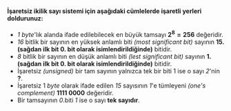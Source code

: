 #### İşaretsiz ikilik sayı sistemi için aşağıdaki cümlelerde işaretli yerleri doldurunuz:

- _1 byte_'lık alanda ifade edilebilecek en büyük tamsayı **$2^{8} = 256$** değeridir.
- _16_ bitlik bir sayının en yüksek anlamlı biti _(most significant bit)_ sayının **15. (sağdan ilk bit 0. bit olarak isimlendirildiğinde)** bitidir.
- _8_ bitlik bir sayının en düşük anlamlı biti _(lest significant bit)_ sayının **1. (sağdan ilk bit 0. bit olarak isimlendirildiğinde)** bitidir.
- İşaretsiz _(unsigned)_ bir tam sayının yalnızca tek bir biti 1 ise o sayı _2_'nin  **?**.
- İşaretsiz 1 _byte_ olarak ifade edilen _15_ sayısının _1_'e tümleyeni _(one's complement)_ **1111 0000** değeridir.
- Bir tamsayının _0_.biti _1_ ise o sayı **tek sayıdır**.


